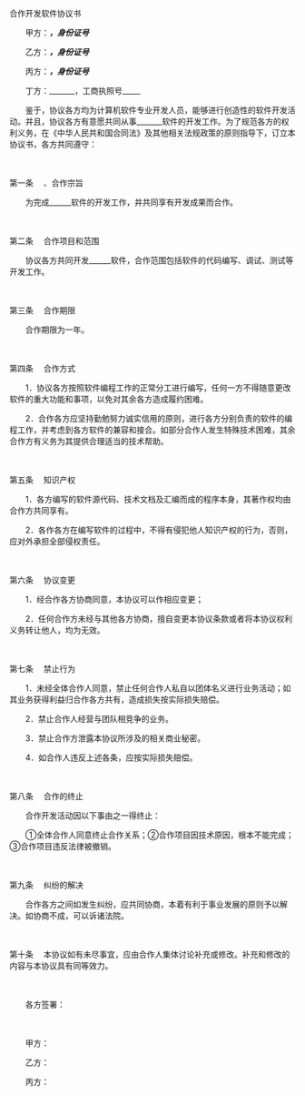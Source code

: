 



合作开发软件协议书



 

　　甲方：_______，身份证号_______

　　乙方：_______，身份证号_______

　　丙方：_______，身份证号_______

　　丁方：_______，工商执照号_____　　

　　鉴于，协议各方均为计算机软件专业开发人员，能够进行创造性的软件开发活动。并且，协议各方有意愿共同从事_______软件的开发工作。为了规范各方的权利义务，在《中华人民共和国合同法》及其他相关法规政策的原则指导下，订立本协议书，各方共同遵守：

　　

第一条
　、合作宗旨

　　为完成______软件的开发工作，并共同享有开发成果而合作。

　　

第二条
　合作项目和范围

　　协议各方共同开发______软件，合作范围包括软件的代码编写、调试、测试等开发工作。

　　

第三条
　合作期限

　　合作期限为一年。

　　

第四条
　合作方式

　　1．协议各方按照软件编程工作的正常分工进行编写，任何一方不得随意更改软件的重大功能和事项，以免对其余各方造成履约困难。

　　2．合作各方应坚持勤勉努力诚实信用的原则，进行各方分别负责的软件的编程工作，并考虑到各方软件的兼容和接合。如部分合作人发生特殊技术困难，其余合作方有义务为其提供合理适当的技术帮助。

　　

第五条
　知识产权

　　1．各方编写的软件源代码、技术文档及汇编而成的程序本身，其著作权均由合作方共同享有。

　　2．各作各方在编写软件的过程中，不得有侵犯他人知识产权的行为，否则，应对外承担全部侵权责任。

　　

第六条
　协议变更

　　1．经合作各方协商同意，本协议可以作相应变更；

　　2．任何合作方未经与其他各方协商，擅自变更本协议条款或者将本协议权利义务转让他人，均为无效。

　　

第七条
　禁止行为

　　1．未经全体合作人同意，禁止任何合作人私自以团体名义进行业务活动；如其业务获得利益归合作各方共有，造成损失按实际损失赔偿。

　　2．禁止合作人经营与团队相竞争的业务。

　　3．禁止合作方泄露本协议所涉及的相关商业秘密。

　　4．如合作人违反上述各条，应按实际损失赔偿。

　　

第八条
　合作的终止

　　合作开发活动因以下事由之一得终止：

　　①全体合作人同意终止合作关系；②合作项目因技术原因，根本不能完成；③合作项目违反法律被撤销。

　　

第九条
　纠纷的解决

　　合作各方之间如发生纠纷，应共同协商，本着有利于事业发展的原则予以解决。如协商不成，可以诉诸法院。

　　

第十条
　本协议如有未尽事宜，应由合作人集体讨论补充或修改。补充和修改的内容与本协议具有同等效力。　　

　　

　　各方签署：

　　

　　甲方：

　　乙方：

　　丙方：
